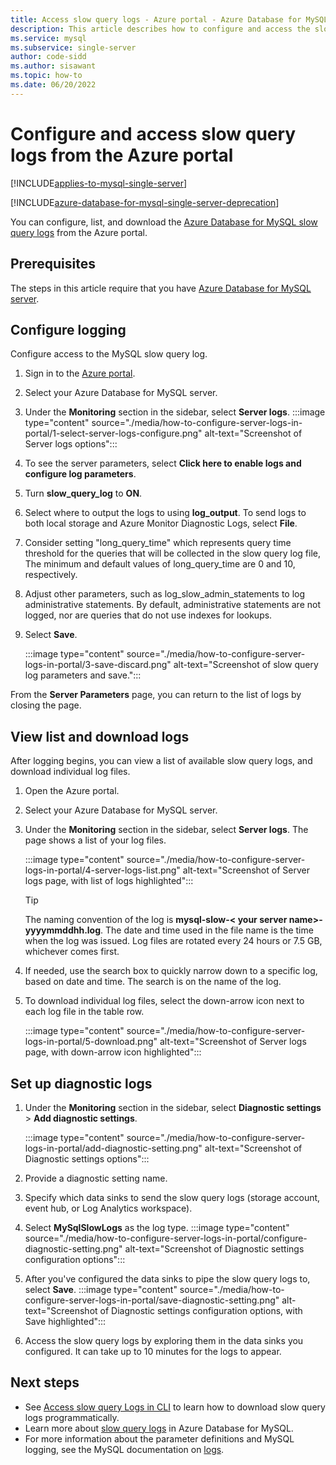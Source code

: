 ```yaml
---
title: Access slow query logs - Azure portal - Azure Database for MySQL
description: This article describes how to configure and access the slow logs in Azure Database for MySQL from the Azure portal.
ms.service: mysql
ms.subservice: single-server
author: code-sidd 
ms.author: sisawant
ms.topic: how-to
ms.date: 06/20/2022
---
```


# Configure and access slow query logs from the Azure portal

[!INCLUDE[applies-to-mysql-single-server](../includes/applies-to-mysql-single-server.md)]

[!INCLUDE[azure-database-for-mysql-single-server-deprecation](../includes/azure-database-for-mysql-single-server-deprecation.md)]

You can configure, list, and download the [Azure Database for MySQL slow query logs](concepts-server-logs.md) from the Azure portal.

## Prerequisites
The steps in this article require that you have [Azure Database for MySQL server](quickstart-create-mysql-server-database-using-azure-portal.md).

## Configure logging
Configure access to the MySQL slow query log. 

1. Sign in to the [Azure portal](https://portal.azure.com/).

2. Select your Azure Database for MySQL server.

3. Under the **Monitoring** section in the sidebar, select **Server logs**. 
   :::image type="content" source="./media/how-to-configure-server-logs-in-portal/1-select-server-logs-configure.png" alt-text="Screenshot of Server logs options":::

4. To see the server parameters, select **Click here to enable logs and configure log parameters**.

5. Turn **slow_query_log** to **ON**.

6. Select where to output the logs to using **log_output**. To send logs to both local storage and Azure Monitor Diagnostic Logs, select **File**.

7. Consider setting "long_query_time" which represents query time threshold for the queries that will be collected in the slow query log file, The minimum and default values of long_query_time are 0 and 10, respectively.

8. Adjust other parameters, such as log_slow_admin_statements to log administrative statements. By default, administrative statements are not logged, nor are queries that do not use indexes for lookups. 

9. Select **Save**. 

   :::image type="content" source="./media/how-to-configure-server-logs-in-portal/3-save-discard.png" alt-text="Screenshot of slow query log parameters and save.":::

From the **Server Parameters** page, you can return to the list of logs by closing the page.

## View list and download logs
After logging begins, you can view a list of available slow query logs, and download individual log files.

1. Open the Azure portal.

2. Select your Azure Database for MySQL server.

3. Under the **Monitoring** section in the sidebar, select **Server logs**. The page shows a list of your log files.

   :::image type="content" source="./media/how-to-configure-server-logs-in-portal/4-server-logs-list.png" alt-text="Screenshot of Server logs page, with list of logs highlighted":::

   > [!TIP]
   > The naming convention of the log is **mysql-slow-< your server name>-yyyymmddhh.log**. The date and time used in the file name is the time when the log was issued. Log files are rotated every 24 hours or 7.5 GB, whichever comes first. 

4. If needed, use the search box to quickly narrow down to a specific log, based on date and time. The search is on the name of the log.

5. To download individual log files, select the down-arrow icon next to each log file in the table row.

   :::image type="content" source="./media/how-to-configure-server-logs-in-portal/5-download.png" alt-text="Screenshot of Server logs page, with down-arrow icon highlighted":::

## Set up diagnostic logs

1. Under the **Monitoring** section in the sidebar, select **Diagnostic settings** > **Add diagnostic settings**.

   :::image type="content" source="./media/how-to-configure-server-logs-in-portal/add-diagnostic-setting.png" alt-text="Screenshot of Diagnostic settings options":::

2. Provide a diagnostic setting name.

3. Specify which data sinks to send the slow query logs (storage account, event hub, or Log Analytics workspace).

4. Select **MySqlSlowLogs** as the log type.
:::image type="content" source="./media/how-to-configure-server-logs-in-portal/configure-diagnostic-setting.png" alt-text="Screenshot of Diagnostic settings configuration options":::

5. After you've configured the data sinks to pipe the slow query logs to, select **Save**.
:::image type="content" source="./media/how-to-configure-server-logs-in-portal/save-diagnostic-setting.png" alt-text="Screenshot of Diagnostic settings configuration options, with Save highlighted":::

6. Access the slow query logs by exploring them in the data sinks you configured. It can take up to 10 minutes for the logs to appear.

## Next steps
- See [Access slow query Logs in CLI](how-to-configure-server-logs-in-cli.md) to learn how to download slow query logs programmatically.
- Learn more about [slow query logs](concepts-server-logs.md) in Azure Database for MySQL.
- For more information about the parameter definitions and MySQL logging, see the MySQL documentation on [logs](https://dev.mysql.com/doc/refman/5.7/en/slow-query-log.html).